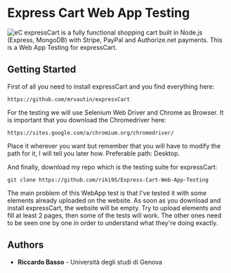 # Express Cart Web App Testing
![eC](https://i.imgur.com/5Ku88YF.png)
expressCart is a fully functional shopping cart built in Node.js (Express, MongoDB) with Stripe, PayPal and Authorize.net payments. This is a Web App Testing for expressCart.

## Getting Started
First of all you need to install expressCart and you find everything here:

```
https://github.com/mrvautin/expressCart
```
For the testing we will use Selenium Web Driver and Chrome as Browser. It is important that you download the Chromedriver here:
```
https://sites.google.com/a/chromium.org/chromedriver/
```
Place it wherever you want but remember that you will have to modify the path for it, I will tell you later how. Preferable path: Desktop.

And finally, download my repo which is the testing suite for expressCart:
```
git clone https://github.com/riki95/Express-Cart-Web-App-Testing
```
The main problem of this WebApp test is that I've tested it with some elements already uploaded on the website. As soon as you download and install expressCart, the website will be empty. Try to upload elements and fill at least 2 pages, then some of the tests will work. The other ones need to be seen one by one in order to understand what they're doing exactly.

## Authors

* **Riccardo Basso** - Università degli studi di Genova
